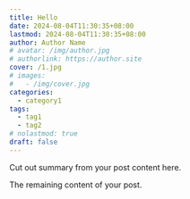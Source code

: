 ```yaml
---
title: Hello
date: 2024-08-04T11:30:35+08:00
lastmod: 2024-08-04T11:30:35+08:00
author: Author Name
# avatar: /img/author.jpg
# authorlink: https://author.site
cover: /1.jpg
# images:
#   - /img/cover.jpg
categories:
  - category1
tags:
  - tag1
  - tag2
# nolastmod: true
draft: false
---
```


Cut out summary from your post content here.

<!--more-->

The remaining content of your post.
